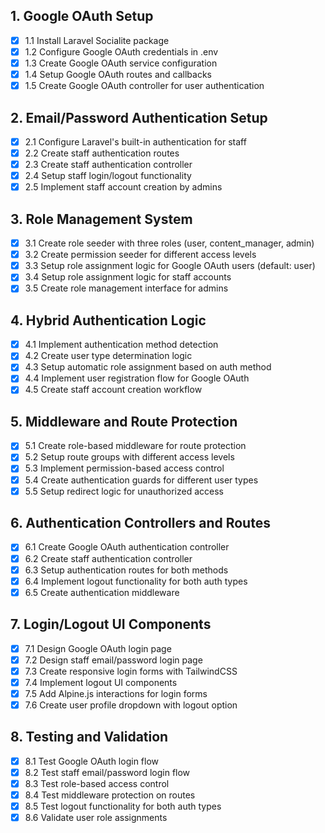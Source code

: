 ## 1. Google OAuth Setup
- [x] 1.1 Install Laravel Socialite package
- [x] 1.2 Configure Google OAuth credentials in .env
- [x] 1.3 Create Google OAuth service configuration
- [x] 1.4 Setup Google OAuth routes and callbacks
- [x] 1.5 Create Google OAuth controller for user authentication

## 2. Email/Password Authentication Setup
- [x] 2.1 Configure Laravel's built-in authentication for staff
- [x] 2.2 Create staff authentication routes
- [x] 2.3 Create staff authentication controller
- [x] 2.4 Setup staff login/logout functionality
- [x] 2.5 Implement staff account creation by admins

## 3. Role Management System
- [x] 3.1 Create role seeder with three roles (user, content_manager, admin)
- [x] 3.2 Create permission seeder for different access levels
- [x] 3.3 Setup role assignment logic for Google OAuth users (default: user)
- [x] 3.4 Setup role assignment logic for staff accounts
- [x] 3.5 Create role management interface for admins

## 4. Hybrid Authentication Logic
- [x] 4.1 Implement authentication method detection
- [x] 4.2 Create user type determination logic
- [x] 4.3 Setup automatic role assignment based on auth method
- [x] 4.4 Implement user registration flow for Google OAuth
- [x] 4.5 Create staff account creation workflow

## 5. Middleware and Route Protection
- [x] 5.1 Create role-based middleware for route protection
- [x] 5.2 Setup route groups with different access levels
- [x] 5.3 Implement permission-based access control
- [x] 5.4 Create authentication guards for different user types
- [x] 5.5 Setup redirect logic for unauthorized access

## 6. Authentication Controllers and Routes
- [x] 6.1 Create Google OAuth authentication controller
- [x] 6.2 Create staff authentication controller
- [x] 6.3 Setup authentication routes for both methods
- [x] 6.4 Implement logout functionality for both auth types
- [x] 6.5 Create authentication middleware

## 7. Login/Logout UI Components
- [x] 7.1 Design Google OAuth login page
- [x] 7.2 Design staff email/password login page
- [x] 7.3 Create responsive login forms with TailwindCSS
- [x] 7.4 Implement logout UI components
- [x] 7.5 Add Alpine.js interactions for login forms
- [x] 7.6 Create user profile dropdown with logout option

## 8. Testing and Validation
- [x] 8.1 Test Google OAuth login flow
- [x] 8.2 Test staff email/password login flow
- [x] 8.3 Test role-based access control
- [x] 8.4 Test middleware protection on routes
- [x] 8.5 Test logout functionality for both auth types
- [x] 8.6 Validate user role assignments
